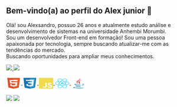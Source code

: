 ## Bem-vindo(a) ao perfil do Alex junior 🐉
Olá! sou Alexsandro, possuo 26 anos e atualmente estudo análise e desenvolvimento de sistemas na universidade Anhembi Morumbi.<br> 
Sou um desenvolvedor Front-end em formação! Sou uma pessoa apaixonada por tecnologia, sempre buscando atualizar-me com as tendências do mercado. <br> 
Buscando oportunidades para ampliar meus conhecimentos. 

 <div>
  <a href="https://github.com/Alexjr53">
  <img height="180em" src="https://github-readme-stats.vercel.app/api?username=Alexjr53&show_icons=true&theme=dracula&include_all_commits=true&count_private=true"/>
  <img height="180em" src="https://github-readme-stats.vercel.app/api/top-langs/?username=Alexjr53&layout=compact&langs_count=6&theme=tokyonight"/>
</div>
<div style="display: inline_block"><br>
  <img align="center" alt="HTML" height="30" width="40" src="https://raw.githubusercontent.com/devicons/devicon/master/icons/html5/html5-original.svg">
  <img align="center" alt="CSS" height="30" width="40" src="https://raw.githubusercontent.com/devicons/devicon/master/icons/css3/css3-original.svg">
  <img align="center" alt="Js" height="30" width="40" src="https://raw.githubusercontent.com/devicons/devicon/master/icons/javascript/javascript-plain.svg">
 <img align="center" alt="CSS" height="30" width="40" src="https://raw.githubusercontent.com/devicons/devicon/master/icons/react/react-original.svg">
  <img align="center" alt="CSS" height="30" width="40" src="https://raw.githubusercontent.com/devicons/devicon/master/icons/java/java-original.svg">
</div>
 
 <br>

 
<div> 
  <a href="https://www.instagram.com/_aleex_jr/" target="_blank"><img src="https://img.shields.io/badge/-Instagram-%23E4405F?style=for-the-badge&logo=instagram&logoColor=white" target="_blank"></a> 
  <a href="https://www.linkedin.com/in/alexsandro-junior-460a53271/" target="_blank"><img src="https://img.shields.io/badge/-LinkedIn-%230077B5?style=for-the-badge&logo=linkedin&logoColor=white" target="_blank"></a> 
</div>
